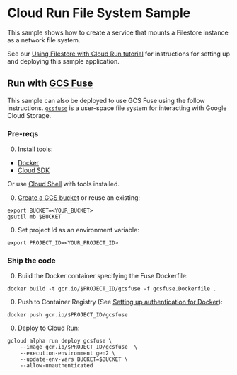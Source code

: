 # Cloud Run File System Sample

This sample shows how to create a service that mounts a Filestore
instance as a network file system.

See our [Using Filestore with Cloud Run tutorial](https://cloud.google.com/run/docs/tutorials/network-filesystems) for instructions for setting up and deploying this sample application.

## Run with [GCS Fuse][fuse]
This sample can also be deployed to use GCS Fuse using the follow instructions. [`gcsfuse`][git] is a user-space file system for interacting with Google Cloud Storage.

### Pre-reqs

0. Install tools:
* [Docker](https://docs.docker.com/engine/install/ubuntu/)
* [Cloud SDK](https://cloud.google.com/sdk/docs/install)

Or use [Cloud Shell](https://cloud.google.com/shell) with tools installed.

0. [Create a GCS bucket][create] or reuse an existing:
```
export BUCKET=<YOUR_BUCKET>
gsutil mb $BUCKET
```

0. Set project Id as an environment variable:
```
export PROJECT_ID=<YOUR_PROJECT_ID>
```

### Ship the code
0. Build the Docker container specifying the Fuse Dockerfile:
```
docker build -t gcr.io/$PROJECT_ID/gcsfuse -f gcsfuse.Dockerfile .
```

0. Push to Container Registry (See [Setting up authentication for Docker][auth]):
```
docker push gcr.io/$PROJECT_ID/gcsfuse
```

0. Deploy to Cloud Run:
```
gcloud alpha run deploy gcsfuse \
    --image gcr.io/$PROJECT_ID/gcsfuse  \
    --execution-environment gen2 \
    --update-env-vars BUCKET=$BUCKET \
    --allow-unauthenticated
```

[create]: https://cloud.google.com/storage/docs/creating-buckets
[fuse]: https://cloud.google.com/storage/docs/gcs-fuse
[git]: https://github.com/GoogleCloudPlatform/gcsfuse
[auth]: https://cloud.google.com/artifact-registry/docs/docker/authentication